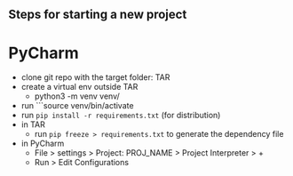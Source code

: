 ## Steps for starting a new project
# PyCharm
* clone git repo with the target folder: TAR
* create a virtual env outside TAR
  * python3 -m venv venv/
* run ```source venv/bin/activate
* run ```pip install -r requirements.txt``` (for distribution)
* in TAR
  * run ```pip freeze > requirements.txt``` to generate the dependency file
* in PyCharm
  * File > settings > Project: PROJ_NAME > Project Interpreter > + 
  * Run > Edit Configurations
